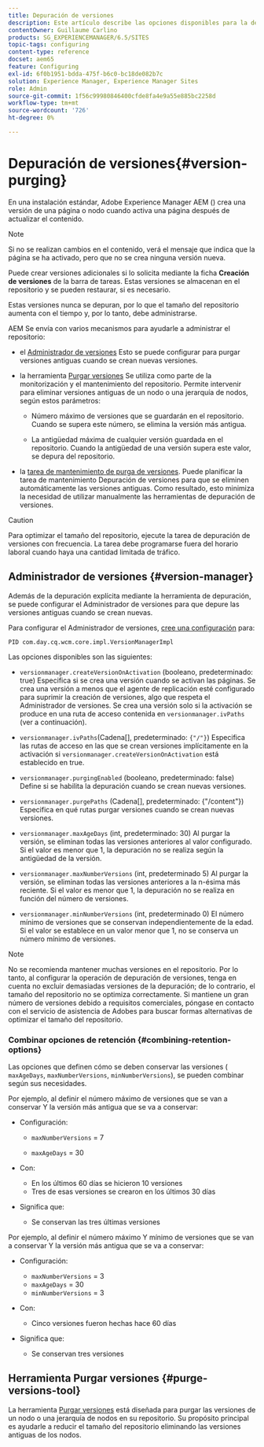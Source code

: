 ```yaml
---
title: Depuración de versiones
description: Este artículo describe las opciones disponibles para la depuración de versiones.
contentOwner: Guillaume Carlino
products: SG_EXPERIENCEMANAGER/6.5/SITES
topic-tags: configuring
content-type: reference
docset: aem65
feature: Configuring
exl-id: 6f0b1951-bdda-475f-b6c0-bc18de082b7c
solution: Experience Manager, Experience Manager Sites
role: Admin
source-git-commit: 1f56c99980846400cfde8fa4e9a55e885bc2258d
workflow-type: tm+mt
source-wordcount: '726'
ht-degree: 0%

---
```


# Depuración de versiones{#version-purging}

En una instalación estándar, Adobe Experience Manager AEM () crea una versión de una página o nodo cuando activa una página después de actualizar el contenido.

>[!NOTE]
>
>Si no se realizan cambios en el contenido, verá el mensaje que indica que la página se ha activado, pero que no se crea ninguna versión nueva.

Puede crear versiones adicionales si lo solicita mediante la ficha **Creación de versiones** de la barra de tareas. Estas versiones se almacenan en el repositorio y se pueden restaurar, si es necesario.

Estas versiones nunca se depuran, por lo que el tamaño del repositorio aumenta con el tiempo y, por lo tanto, debe administrarse.

AEM Se envía con varios mecanismos para ayudarle a administrar el repositorio:

* el [Administrador de versiones](#version-manager)
Esto se puede configurar para purgar versiones antiguas cuando se crean nuevas versiones.

* la herramienta [Purgar versiones](/help/sites-deploying/monitoring-and-maintaining.md#purgeversionstool)
Se utiliza como parte de la monitorización y el mantenimiento del repositorio.
Permite intervenir para eliminar versiones antiguas de un nodo o una jerarquía de nodos, según estos parámetros:

   * Número máximo de versiones que se guardarán en el repositorio.
Cuando se supera este número, se elimina la versión más antigua.

   * La antigüedad máxima de cualquier versión guardada en el repositorio.
Cuando la antigüedad de una versión supera este valor, se depura del repositorio.

* la [tarea de mantenimiento de purga de versiones](/help/sites-administering/operations-dashboard.md#automated-maintenance-tasks). Puede planificar la tarea de mantenimiento Depuración de versiones para que se eliminen automáticamente las versiones antiguas. Como resultado, esto minimiza la necesidad de utilizar manualmente las herramientas de depuración de versiones.

>[!CAUTION]
>
>Para optimizar el tamaño del repositorio, ejecute la tarea de depuración de versiones con frecuencia. La tarea debe programarse fuera del horario laboral cuando haya una cantidad limitada de tráfico.

## Administrador de versiones {#version-manager}

Además de la depuración explícita mediante la herramienta de depuración, se puede configurar el Administrador de versiones para que depure las versiones antiguas cuando se crean nuevas.

Para configurar el Administrador de versiones, [cree una configuración](/help/sites-deploying/configuring-osgi.md) para:

`PID com.day.cq.wcm.core.impl.VersionManagerImpl`

Las opciones disponibles son las siguientes:

* `versionmanager.createVersionOnActivation` (booleano, predeterminado: true)
Especifica si se crea una versión cuando se activan las páginas.
Se crea una versión a menos que el agente de replicación esté configurado para suprimir la creación de versiones, algo que respeta el Administrador de versiones.
Se crea una versión solo si la activación se produce en una ruta de acceso contenida en `versionmanager.ivPaths` (ver a continuación).

* `versionmanager.ivPaths`(Cadena[], predeterminado: `{"/"}`)
Especifica las rutas de acceso en las que se crean versiones implícitamente en la activación si `versionmanager.createVersionOnActivation` está establecido en true.

* `versionmanager.purgingEnabled` (booleano, predeterminado: false)
Define si se habilita la depuración cuando se crean nuevas versiones.

* `versionmanager.purgePaths` (Cadena[], predeterminado: {&quot;/content&quot;})
Especifica en qué rutas purgar versiones cuando se crean nuevas versiones.

* `versionmanager.maxAgeDays` (int, predeterminado: 30)
Al purgar la versión, se eliminan todas las versiones anteriores al valor configurado. Si el valor es menor que 1, la depuración no se realiza según la antigüedad de la versión.

* `versionmanager.maxNumberVersions` (int, predeterminado 5)
Al purgar la versión, se eliminan todas las versiones anteriores a la n-ésima más reciente. Si el valor es menor que 1, la depuración no se realiza en función del número de versiones.

* `versionmanager.minNumberVersions` (int, predeterminado 0)
El número mínimo de versiones que se conservan independientemente de la edad. Si el valor se establece en un valor menor que 1, no se conserva un número mínimo de versiones.

>[!NOTE]
>
>No se recomienda mantener muchas versiones en el repositorio. Por lo tanto, al configurar la operación de depuración de versiones, tenga en cuenta no excluir demasiadas versiones de la depuración; de lo contrario, el tamaño del repositorio no se optimiza correctamente. Si mantiene un gran número de versiones debido a requisitos comerciales, póngase en contacto con el servicio de asistencia de Adobes para buscar formas alternativas de optimizar el tamaño del repositorio.

### Combinar opciones de retención {#combining-retention-options}

Las opciones que definen cómo se deben conservar las versiones ( `maxAgeDays`, `maxNumberVersions`, `minNumberVersions`), se pueden combinar según sus necesidades.

Por ejemplo, al definir el número máximo de versiones que se van a conservar Y la versión más antigua que se va a conservar:

* Configuración:

   * `maxNumberVersions` = 7

   * `maxAgeDays` = 30

* Con:

   * En los últimos 60 días se hicieron 10 versiones
   * Tres de esas versiones se crearon en los últimos 30 días

* Significa que:

   * Se conservan las tres últimas versiones

Por ejemplo, al definir el número máximo Y mínimo de versiones que se van a conservar Y la versión más antigua que se va a conservar:

* Configuración:

   * `maxNumberVersions` = 3
   * `maxAgeDays` = 30
   * `minNumberVersions` = 3

* Con:

   * Cinco versiones fueron hechas hace 60 días

* Significa que:

   * Se conservan tres versiones

## Herramienta Purgar versiones {#purge-versions-tool}

La herramienta [Purgar versiones](/help/sites-deploying/monitoring-and-maintaining.md#purgeversionstool) está diseñada para purgar las versiones de un nodo o una jerarquía de nodos en su repositorio. Su propósito principal es ayudarle a reducir el tamaño del repositorio eliminando las versiones antiguas de los nodos.

